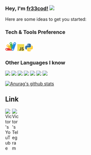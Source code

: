 ### Hey, I'm [fr33cod!](https://github.com/fr33cod) <img src="https://github.com/TheDudeThatCode/TheDudeThatCode/blob/master/Assets/Earth.gif" width="24px">
Here are some ideas to get you started:




### Tech & Tools Preference
<img src="https://github.com/fr33cod/fr33cod/blob/main/gs.png" height="35">  <img src="https://github.com/fr33cod/fr33cod/blob/main/js.png" height="25">     <img src="https://github.com/fr33cod/fr33cod/blob/main/py.png" height="25">


### Other Languages I know
<img src = "https://img.shields.io/badge/-HTML5-E34F26?style=flat&logo=html5&logoColor=white"> <img src = "https://img.shields.io/badge/-CSS3-1572B6?style=flat&logo=css3&logoColor=white"> <img src="http://img.shields.io/badge/-Git-F1502F?style=flat&logo=git&logoColor=FFFFFF"> <img src="http://img.shields.io/badge/-Github-000000?style=flat&logo=github&logoColor=FFFFFF"> <img src="http://img.shields.io/badge/-VS%20Code-007ACC?style=flat&logo=visual%20studio%20code&logoColor=white"> <img src="http://img.shields.io/badge/-Json-000000?style=flat&logo=json&logoColor=white"> <img src="http://img.shields.io/badge/-AppScript-000000?style=flat&logo=appscript&logoColor=white">



[![Anurag's github stats](https://github-readme-stats.vercel.app/api?username=fr33cod&show_icons=true)](https://github.com/anuraghazra/github-readme-stats)
## Link
<a href="https://www.youtube.com/@fr33cod">
  <img align="left" alt="Victor's YouTube" width="22px" src="https://cdn.jsdelivr.net/npm/simple-icons@v3/icons/youtube.svg" />
</a>
<a href="https://t.me/fr33cod">
  <img align="left" alt="Victor's Telegram" width="22px" src="https://cdn.jsdelivr.net/npm/simple-icons@v3/icons/telegram.svg" />
</a>




